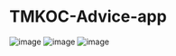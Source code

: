 # TMKOC-Advice-app
![image](https://github.com/lobhasap/TMKOC-Advice-app/assets/142318426/22188e30-dda8-4860-8574-9be606d281bf)
![image](https://github.com/lobhasap/TMKOC-Advice-app/assets/142318426/16868ad4-daea-4064-bec0-9088a2dbf8c4)
![image](https://github.com/lobhasap/TMKOC-Advice-app/assets/142318426/0254d751-197c-48b9-8238-c52e7078e93b)
